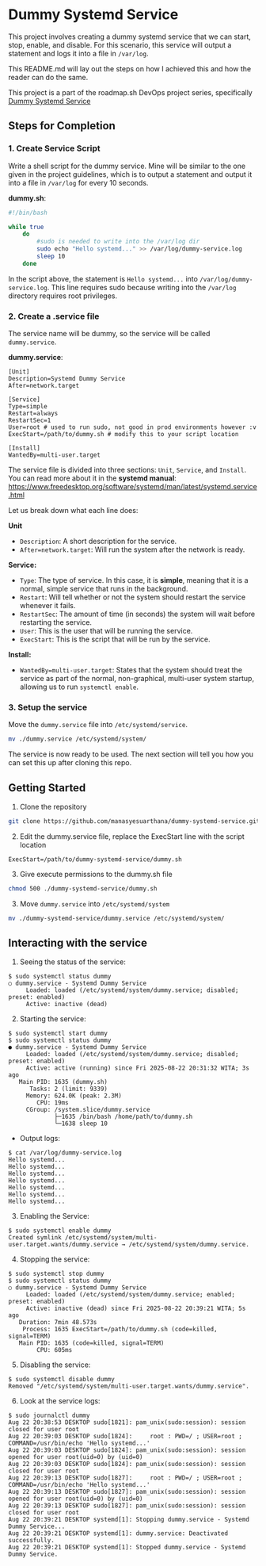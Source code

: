 # Dummy Systemd Service
This project involves creating a dummy systemd service that we can start, stop, enable, and disable. For this scenario, this service will output a statement and logs it into a file in `/var/log`.

This README.md will lay out the steps on how I achieved this and how the reader can do the same. 

This project is a part of the roadmap.sh DevOps project series, specifically [Dummy Systemd Service](https://roadmap.sh/projects/dummy-systemd-service)

## Steps for Completion

### 1. Create Service Script
Write a shell script for the dummy service. Mine will be similar to the one given in the project guidelines, which is to output a statement and output it into a file in `/var/log` for every 10 seconds. 

**dummy.sh**:
```bash
#!/bin/bash

while true
    do
        #sudo is needed to write into the /var/log dir
        sudo echo "Hello systemd..." >> /var/log/dummy-service.log
        sleep 10
    done
```
In the script above, the statement is `Hello systemd...` into `/var/log/dummy-service.log`. This line requires sudo because writing into the `/var/log` directory requires root privileges.

### 2. Create a .service file
The service name will be dummy, so the service will be called `dummy.service`. 

**dummy.service**:
```
[Unit]
Description=Systemd Dummy Service
After=network.target

[Service]
Type=simple
Restart=always
RestartSec=1
User=root # used to run sudo, not good in prod environments however :v
ExecStart=/path/to/dummy.sh # modify this to your script location

[Install]
WantedBy=multi-user.target
```
The service file is divided into three sections: `Unit`, `Service`, and `Install`. You can read more about it in the **systemd manual**: https://www.freedesktop.org/software/systemd/man/latest/systemd.service.html

Let us break down what each line does:

**Unit**
- `Description`: A short description for the service. 
- `After=network.target`: Will run the system after the network is ready.

**Service:**
- `Type`: The type of service. In this case, it is **simple**, meaning that it is a normal, simple service that runs in the background.
- `Restart`: Will tell whether or not the system should restart the service whenever it fails.
- `RestartSec`: The amount of time (in seconds) the system will wait before restarting the service. 
- `User`: This is the user that will be running the service.
- `ExecStart`: This is the script that will be run by the service.

**Install:**
- `WantedBy=multi-user.target`: States that the system should treat the service as part of the normal, non-graphical, multi-user system startup, allowing us to run `systemctl enable`.

### 3. Setup the service
Move the `dummy.service` file into `/etc/systemd/service`.
```bash
mv ./dummy.service /etc/systemd/system/
```

The service is now ready to be used. The next section will tell you how you can set this up after cloning this repo.

## Getting Started
1. Clone the repository
```bash
git clone https://github.com/manasyesuarthana/dummy-systemd-service.git
```
2. Edit the dummy.service file, replace the ExecStart line with the script location
```
ExecStart=/path/to/dummy-systemd-service/dummy.sh
```

3. Give execute permissions to the dummy.sh file
```bash
chmod 500 ./dummy-systemd-service/dummy.sh
```

3. Move `dummy.service` into `/etc/systemd/system`
```bash
mv ./dummy-systemd-service/dummy.service /etc/systemd/system/
```


## Interacting with the service
1. Seeing the status of the service:
```
$ sudo systemctl status dummy
○ dummy.service - Systemd Dummy Service
     Loaded: loaded (/etc/systemd/system/dummy.service; disabled; preset: enabled)
     Active: inactive (dead)
```

2. Starting the service:
```
$ sudo systemctl start dummy
$ sudo systemctl status dummy
● dummy.service - Systemd Dummy Service
     Loaded: loaded (/etc/systemd/system/dummy.service; disabled; preset: enabled)
     Active: active (running) since Fri 2025-08-22 20:31:32 WITA; 3s ago
   Main PID: 1635 (dummy.sh)
      Tasks: 2 (limit: 9339)
     Memory: 624.0K (peak: 2.3M)
        CPU: 19ms
     CGroup: /system.slice/dummy.service
             ├─1635 /bin/bash /home/path/to/dummy.sh
             └─1638 sleep 10

```

- Output logs:
```
$ cat /var/log/dummy-service.log
Hello systemd...
Hello systemd...
Hello systemd...
Hello systemd...
Hello systemd...
Hello systemd...
Hello systemd...
```

3. Enabling the Service:
```
$ sudo systemctl enable dummy
Created symlink /etc/systemd/system/multi-user.target.wants/dummy.service → /etc/systemd/system/dummy.service.
```

4. Stopping the service:
```
$ sudo systemctl stop dummy
$ sudo systemctl status dummy
○ dummy.service - Systemd Dummy Service
     Loaded: loaded (/etc/systemd/system/dummy.service; enabled; preset: enabled)
     Active: inactive (dead) since Fri 2025-08-22 20:39:21 WITA; 5s ago
   Duration: 7min 48.573s
    Process: 1635 ExecStart=/path/to/dummy.sh (code=killed, signal=TERM)
   Main PID: 1635 (code=killed, signal=TERM)
        CPU: 605ms
```

5. Disabling the service:
```
$ sudo systemctl disable dummy
Removed "/etc/systemd/system/multi-user.target.wants/dummy.service".
```

6. Look at the service logs:
```
$ sudo journalctl dummy
Aug 22 20:38:53 DESKTOP sudo[1821]: pam_unix(sudo:session): session closed for user root
Aug 22 20:39:03 DESKTOP sudo[1824]:     root : PWD=/ ; USER=root ; COMMAND=/usr/bin/echo 'Hello systemd...'
Aug 22 20:39:03 DESKTOP sudo[1824]: pam_unix(sudo:session): session opened for user root(uid=0) by (uid=0)
Aug 22 20:39:03 DESKTOP sudo[1824]: pam_unix(sudo:session): session closed for user root
Aug 22 20:39:13 DESKTOP sudo[1827]:     root : PWD=/ ; USER=root ; COMMAND=/usr/bin/echo 'Hello systemd...'
Aug 22 20:39:13 DESKTOP sudo[1827]: pam_unix(sudo:session): session opened for user root(uid=0) by (uid=0)
Aug 22 20:39:13 DESKTOP sudo[1827]: pam_unix(sudo:session): session closed for user root
Aug 22 20:39:21 DESKTOP systemd[1]: Stopping dummy.service - Systemd Dummy Service...
Aug 22 20:39:21 DESKTOP systemd[1]: dummy.service: Deactivated successfully.
Aug 22 20:39:21 DESKTOP systemd[1]: Stopped dummy.service - Systemd Dummy Service.
```
